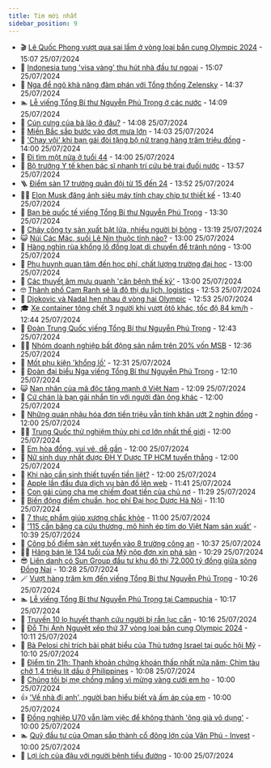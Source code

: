```yaml
---
title: Tim mới nhất
sidebar_position: 9
---
```


<!-- vnexpress-tin-moi-nhat:START -->
- 🎬 [Lê Quốc Phong vượt qua sai lầm ở vòng loại bắn cung Olympic 2024](https://vnexpress.net/le-quoc-phong-vuot-qua-sai-lam-o-vong-loai-ban-cung-olympic-2024-4774235.html) - 15:07 25/07/2024
- 🐎 [Indonesia tung &#39;visa vàng&#39; thu hút nhà đầu tư ngoại](https://vnexpress.net/indonesia-tung-visa-vang-thu-hut-nha-dau-tu-ngoai-4774198.html) - 15:07 25/07/2024
- 🦍 [Nga để ngỏ khả năng đàm phán với Tổng thống Zelensky](https://vnexpress.net/nga-de-ngo-kha-nang-dam-phan-voi-tong-thong-zelensky-4774223.html) - 14:37 25/07/2024
- 🏊 [Lễ viếng Tổng Bí thư Nguyễn Phú Trọng ở các nước](https://vnexpress.net/le-vieng-tong-bi-thu-nguyen-phu-trong-o-cac-nuoc-4774234.html) - 14:09 25/07/2024
- 🎊 [Cún cưng của bà lão ở đâu?](https://vnexpress.net/cun-cung-cua-ba-lao-o-dau-4773734.html) - 14:08 25/07/2024
- 🎃 [Miền Bắc sắp bước vào đợt mưa lớn](https://vnexpress.net/mien-bac-sap-buoc-vao-dot-mua-lon-4774213.html) - 14:03 25/07/2024
- 🧰 [&#39;Chạy vội&#39; khi bạn gái đòi tặng bộ nữ trang hàng trăm triệu đồng](https://vnexpress.net/chay-voi-khi-ban-gai-doi-tang-bo-nu-trang-hang-tram-trieu-dong-4774216.html) - 14:00 25/07/2024
- 🔭 [Đi tìm một nửa ở tuổi 44](https://vnexpress.net/di-tim-mot-nua-o-tuoi-44-4773873.html) - 14:00 25/07/2024
- 🫶 [Bộ trưởng Y tế khen bác sĩ nhanh trí cứu bé trai đuối nước](https://vnexpress.net/bo-truong-y-te-khen-bac-si-nhanh-tri-cuu-be-trai-duoi-nuoc-4774226.html) - 13:57 25/07/2024
- 🪜 [Điểm sàn 17 trường quân đội từ 15 đến 24](https://vnexpress.net/diem-san-17-truong-quan-doi-tu-15-den-24-4774229.html) - 13:52 25/07/2024
- 👨‍🏫 [Elon Musk đăng ảnh siêu máy tính chạy chip tự thiết kế](https://vnexpress.net/elon-musk-dang-anh-sieu-may-tinh-chay-chip-tu-thiet-ke-4774147.html) - 13:40 25/07/2024
- 🎊 [Bạn bè quốc tế viếng Tổng Bí thư Nguyễn Phú Trọng](https://vnexpress.net/ban-be-quoc-te-vieng-tong-bi-thu-nguyen-phu-trong-4774037.html) - 13:30 25/07/2024
- 🎊 [Cháy công ty sản xuất bật lửa, nhiều người bị bỏng](https://vnexpress.net/chay-cong-ty-san-xuat-bat-lua-nhieu-nguoi-bi-bong-4774219.html) - 13:19 25/07/2024
- 😺 [Núi Các Mác, suối Lê Nin thuộc tỉnh nào?](https://vnexpress.net/nui-cac-mac-suoi-le-nin-thuoc-tinh-nao-4774188.html) - 13:00 25/07/2024
- 🐘 [Hàng nghìn rùa khổng lồ đồng loạt di chuyển để tránh nóng](https://vnexpress.net/hang-nghin-rua-khong-lo-dong-loat-di-chuyen-de-tranh-nong-4773500.html) - 13:00 25/07/2024
- 🌁 [Phụ huynh quan tâm đến học phí, chất lượng trường đại học](https://vnexpress.net/phu-huynh-quan-tam-den-hoc-phi-chat-luong-truong-dai-hoc-4774218.html) - 13:00 25/07/2024
- 🐲 [Các thuyết âm mưu quanh &#39;căn bệnh thế kỷ&#39;](https://vnexpress.net/cac-thuyet-am-muu-quanh-can-benh-the-ky-4774091.html) - 13:00 25/07/2024
- 🤓 [Thành phố Cam Ranh sẽ là đô thị du lịch, logistics](https://vnexpress.net/thanh-pho-cam-ranh-se-la-do-thi-du-lich-logistics-4774196.html) - 12:53 25/07/2024
- 💪 [Djokovic và Nadal hẹn nhau ở vòng hai Olympic](https://vnexpress.net/djokovic-va-nadal-hen-nhau-o-vong-hai-olympic-4774225.html) - 12:53 25/07/2024
- 🎓 [Xe container tông chết 3 người khi vượt ôtô khác, tốc độ 84 km/h](https://vnexpress.net/xe-container-tong-chet-3-nguoi-khi-vuot-oto-khac-toc-do-84-km-h-4774221.html) - 12:44 25/07/2024
- 🫣 [Đoàn Trung Quốc viếng Tổng Bí thư Nguyễn Phú Trọng](https://vnexpress.net/doan-trung-quoc-vieng-tong-bi-thu-nguyen-phu-trong-4774154.html) - 12:43 25/07/2024
- 🧑‍💻 [Nhóm doanh nghiệp bất động sản nắm trên 20% vốn MSB](https://vnexpress.net/nhom-doanh-nghiep-bat-dong-san-nam-tren-20-von-msb-4774152.html) - 12:36 25/07/2024
- 🐲 [Mốt phụ kiện &#39;khổng lồ&#39;](https://vnexpress.net/mot-phu-kien-khong-lo-4773687.html) - 12:31 25/07/2024
- 🌝 [Đoàn đại biểu Nga viếng Tổng Bí thư Nguyễn Phú Trọng](https://vnexpress.net/doan-dai-bieu-nga-vieng-tong-bi-thu-nguyen-phu-trong-4774208.html) - 12:10 25/07/2024
- 😺 [Nạn nhân của mã độc tăng mạnh ở Việt Nam](https://vnexpress.net/nan-nhan-cua-ma-doc-tang-manh-o-viet-nam-4774107.html) - 12:09 25/07/2024
- 🐎 [Cứ chán là bạn gái nhắn tin với người đàn ông khác](https://vnexpress.net/cu-chan-la-ban-gai-nhan-tin-voi-nguoi-dan-ong-khac-4774205.html) - 12:00 25/07/2024
- 🎡 [Những quán nhậu hóa đơn tiền triệu vẫn tính khăn ướt 2 nghìn đồng](https://vnexpress.net/nhung-quan-nhau-hoa-don-tien-trieu-van-tinh-khan-uot-2-nghin-dong-4774125.html) - 12:00 25/07/2024
- 👨‍🏫 [Trung Quốc thử nghiệm thủy phi cơ lớn nhất thế giới](https://vnexpress.net/trung-quoc-thu-nghiem-thuy-phi-co-lon-nhat-the-gioi-4773883.html) - 12:00 25/07/2024
- 🦆 [Em hòa đồng, vui vẻ, dễ gần](https://vnexpress.net/em-hoa-dong-vui-ve-de-gan-4773874.html) - 12:00 25/07/2024
- 🚦 [Nữ sinh duy nhất được ĐH Y Dược TP HCM tuyển thẳng](https://vnexpress.net/nu-sinh-duy-nhat-duoc-dh-y-duoc-tp-hcm-tuyen-thang-4773568.html) - 12:00 25/07/2024
- 💫 [Khi nào cần sinh thiết tuyến tiền liệt?](https://vnexpress.net/khi-nao-can-sinh-thiet-tuyen-tien-liet-4774135.html) - 12:00 25/07/2024
- 🎉 [Apple lần đầu đưa dịch vụ bản đồ lên web](https://vnexpress.net/apple-lan-dau-dua-dich-vu-ban-do-len-web-4774204.html) - 11:41 25/07/2024
- 🌋 [Con gái cùng cha mẹ chiếm đoạt tiền của chủ nợ](https://vnexpress.net/con-gai-cung-cha-me-chiem-doat-tien-cua-chu-no-4774207.html) - 11:29 25/07/2024
- 🤖 [Biến động điểm chuẩn, học phí Đại học Dược Hà Nội](https://vnexpress.net/bien-dong-diem-chuan-hoc-phi-dai-hoc-duoc-ha-noi-4771934.html) - 11:10 25/07/2024
- 🦏 [7 thực phẩm giúp xương chắc khỏe](https://vnexpress.net/7-thuc-pham-giup-xuong-chac-khoe-4774072.html) - 11:00 25/07/2024
- 🦩 [&#39;115 cần băng ca cứu thương, mô hình ép tim do Việt Nam sản xuất&#39;](https://vnexpress.net/115-can-bang-ca-cuu-thuong-mo-hinh-ep-tim-do-viet-nam-san-xuat-4774055.html) - 10:39 25/07/2024
- 👺 [Công bố điểm sàn xét tuyển vào 8 trường công an](https://vnexpress.net/diem-san-xet-tuyen-8-truong-cong-an-nam-2024-4774173.html) - 10:37 25/07/2024
- 🧑‍🏫 [Hãng bán lẻ 134 tuổi của Mỹ nộp đơn xin phá sản](https://vnexpress.net/hang-ban-le-134-tuoi-cua-my-nop-don-xin-pha-san-4774015.html) - 10:29 25/07/2024
- 😎 [Liên danh có Sun Group đầu tư khu đô thị 72.000 tỷ đồng giữa sông Đồng Nai](https://vnexpress.net/lien-danh-co-sun-group-dau-tu-khu-do-thi-72-000-ty-dong-giua-song-dong-nai-4774174.html) - 10:28 25/07/2024
- 🪄 [Vượt hàng trăm km đến viếng Tổng Bí thư Nguyễn Phú Trọng](https://vnexpress.net/vuot-hang-tram-km-den-vieng-tong-bi-thu-nguyen-phu-trong-4774149.html) - 10:26 25/07/2024
- 🏊 [Lễ viếng Tổng Bí thư Nguyễn Phú Trọng tại Campuchia](https://vnexpress.net/le-vieng-tong-bi-thu-nguyen-phu-trong-tai-campuchia-4774168.html) - 10:17 25/07/2024
- 💃 [Truyền 10 lọ huyết thanh cứu người bị rắn lục cắn](https://vnexpress.net/truyen-10-lo-huyet-thanh-cuu-nguoi-bi-ran-luc-can-4774184.html) - 10:16 25/07/2024
- 🦆 [Đỗ Thị Ánh Nguyệt xếp thứ 37 vòng loại bắn cung Olympic 2024](https://vnexpress.net/do-thi-anh-nguyet-xep-thu-37-vong-loai-ban-cung-olympic-2024-4774170.html) - 10:11 25/07/2024
- 🎊 [Bà Pelosi chỉ trích bài phát biểu của Thủ tướng Israel tại quốc hội Mỹ](https://vnexpress.net/ba-pelosi-chi-trich-bai-phat-bieu-cua-thu-tuong-israel-tai-quoc-hoi-my-4774061.html) - 10:10 25/07/2024
- 👺 [Điểm tin 21h: Thanh khoản chứng khoán thấp nhất nửa năm; Chìm tàu chở 1,4 triệu lít dầu ở Philippines](https://vnexpress.net/diem-tin-21h-thanh-khoan-chung-khoan-thap-nhat-nua-nam-chim-tau-cho-1-4-trieu-lit-dau-o-philippines-4774190.html) - 10:08 25/07/2024
- 🎡 [Chúng tôi bị mẹ chồng mắng vì mừng vàng cưới em họ](https://vnexpress.net/chung-toi-bi-me-chong-mang-vi-mung-vang-cuoi-em-ho-4774043.html) - 10:00 25/07/2024
- 👍 [&#39;Về nhà đi anh&#39;, người bạn hiểu biết và ấm áp của em](https://vnexpress.net/ve-nha-di-anh-nguoi-ban-hieu-biet-va-am-ap-cua-em-4773875.html) - 10:00 25/07/2024
- 🐎 [Đồng nghiệp U70 vẫn làm việc để không thành &#39;ông già vô dụng&#39;](https://vnexpress.net/dong-nghiep-u70-van-lam-viec-de-khong-thanh-ong-gia-vo-dung-4773906.html) - 10:00 25/07/2024
- 🏊 [Quỹ đầu tư của Oman sắp thành cổ đông lớn của Văn Phú - Invest](https://vnexpress.net/quy-dau-tu-cua-oman-sap-thanh-co-dong-lon-cua-van-phu-invest-4774178.html) - 10:00 25/07/2024
- 🦩 [Lợi ích của đậu với người bệnh tiểu đường](https://vnexpress.net/loi-ich-cua-dau-voi-nguoi-benh-tieu-duong-4774073.html) - 10:00 25/07/2024<!-- vnexpress-tin-moi-nhat:END -->
